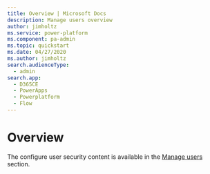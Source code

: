 ```yaml
---
title: Overview | Microsoft Docs
description: Manage users overview
author: jimholtz
ms.service: power-platform
ms.component: pa-admin
ms.topic: quickstart
ms.date: 04/27/2020
ms.author: jimholtz
search.audienceType: 
  - admin 
search.app:
  - D365CE
  - PowerApps
  - Powerplatform
  - Flow
---
```

# Overview

The configure user security content is available in the [Manage users](grant-users-access.md) section.